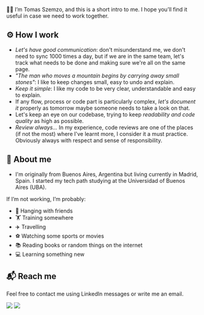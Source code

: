👋🏽 I’m Tomas Szemzo, and this is a short intro to me. I hope you’ll find it useful in case we need to work together.

## ⚙️ How I work

- <em>Let's have good communication</em>: don't misunderstand me, we don't need to sync 1000 times a day, but if we are in the same team, let's track what needs to be done and making sure we're all on the same page.
- <em>"The man who moves a mountain begins by carrying away small stones"</em>: I like to keep changes small, easy to undo and explain.
- <em>Keep it simple</em>: I like my code to be very clear, understandable and easy to explain.
- If any flow, process or code part is particularly complex, <em>let's document it</em> properly as tomorrow maybe someone needs to take a look on that.
- Let's keep an eye on our codebase, trying to keep <em>readability and code quality</em> as high as possible.
- <em>Review always...</em> In my experience, code reviews are one of the places (if not the most) where I've learnt more, I consider it a must practice. Obviously always with respect and sense of responsibility.

## 💫 About me

* I'm originally from Buenos Aires, Argentina but living currently in Madrid, Spain. I started my tech path studying at the Universidad of Buenos Aires (UBA).

If I’m not working, I’m probably:
- 🍺 Hanging with friends
- 🏋️ Training somewhere
- ✈️ Travelling
- ⚽ Watching some sports or movies
- 📚 Reading books or random things on the internet
- 💻 Learning something new

## 📬 Reach me
Feel free to contact me using LinkedIn messages or write me an email.

[![](https://img.shields.io/badge/Let's%20connect-informational?style=flat&logo=linkedin&logoColor=white)](https://www.linkedin.com/in/tomas-szemzo)
[![](https://img.shields.io/badge/-Email%20me-informational?style=flat&color=D14836&logo=gmail&logoColor=white)](mailto:szemzotomas@gmail.com)
